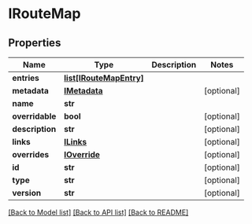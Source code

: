 # IRouteMap

## Properties
Name | Type | Description | Notes
------------ | ------------- | ------------- | -------------
**entries** | [**list[IRouteMapEntry]**](IRouteMapEntry.md) |  | 
**metadata** | [**IMetadata**](IMetadata.md) |  | [optional] 
**name** | **str** |  | 
**overridable** | **bool** |  | [optional] 
**description** | **str** |  | [optional] 
**links** | [**ILinks**](ILinks.md) |  | [optional] 
**overrides** | [**IOverride**](IOverride.md) |  | [optional] 
**id** | **str** |  | [optional] 
**type** | **str** |  | [optional] 
**version** | **str** |  | [optional] 

[[Back to Model list]](../README.md#documentation-for-models) [[Back to API list]](../README.md#documentation-for-api-endpoints) [[Back to README]](../README.md)


